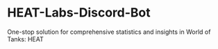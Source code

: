 # HEAT-Labs-Discord-Bot
One-stop solution for comprehensive statistics and insights in World of Tanks: HEAT
